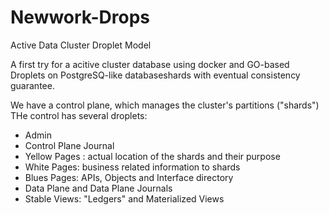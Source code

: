 # Newwork-Drops
Active Data Cluster Droplet Model 

A first try for a acitive cluster database using docker and GO-based Droplets on PostgreSQ-like databaseshards with eventual consistency guarantee.

We have a control plane, which manages the cluster's partitions ("shards") 
THe control has several droplets:
- Admin
- Control Plane Journal
- Yellow Pages : actual location of the shards and their purpose
- White Pages: business related information to shards
- Blues Pages: APIs, Objects and Interface directory
- Data Plane and Data Plane Journals
- Stable Views: "Ledgers" and Materialized Views
